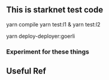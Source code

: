 ## This is starknet test code 

yarn compile
yarn test:l1 & yarn test:l2

yarn deploy-deployer:goerli
### Experiment for these things

## Useful Ref
